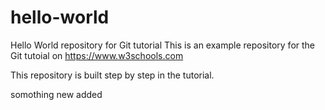 # hello-world
Hello World repository for Git tutorial
This is an example repository for the Git tutoial on https://www.w3schools.com

This repository is built step by step in the tutorial.

somothing new added 

